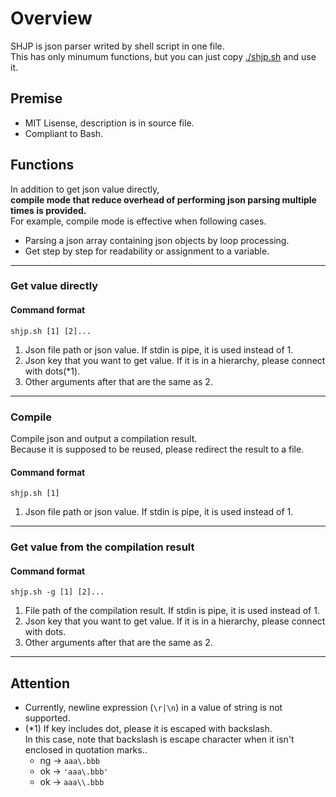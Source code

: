 # Overview

SHJP is json parser writed by shell script in one file.  
This has only minumum functions, but you can just copy [./shjp.sh](./shjp.sh) and use it.

## Premise

- MIT Lisense, description is in source file.
- Compliant to Bash.

## Functions

In addition to get json value directly,  
**compile mode that reduce overhead of performing json parsing multiple times is provided.**  
For example, compile mode is effective when following cases.
 - Parsing a json array containing json objects by loop processing.
 - Get step by step for readability or assignment to a variable.

***
### Get value directly

#### Command format
`shjp.sh [1] [2]...`
1. Json file path or json value. If stdin is pipe, it is used instead of 1.
2. Json key that you want to get value. If it is in a hierarchy, please connect with dots(*1).
3. Other arguments after that are the same as 2.

***
### Compile

Compile json and output a compilation result.  
Because it is supposed to be reused, please redirect the result to a file.

#### Command format
`shjp.sh [1]`
1. Json file path or json value. If stdin is pipe, it is used instead of 1.

***
### Get value from the compilation result

#### Command format
`shjp.sh -g [1] [2]...`
1. File path of the compilation result. If stdin is pipe, it is used instead of 1.
2. Json key that you want to get value. If it is in a hierarchy, please connect with dots.
3. Other arguments after that are the same as 2.

***
## Attention

- Currently, newline expression (`\r|\n`) in a value of string is not supported.
- (*1) If key includes dot, please it is escaped with backslash.  
    In this case, note that backslash is escape character when it isn't enclosed in quotation marks..
  - ng -> `aaa\.bbb` 
  - ok -> `'aaa\.bbb'`
  - ok -> `aaa\\.bbb`
